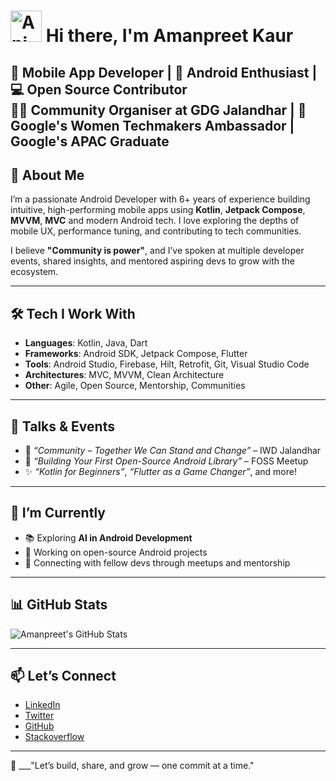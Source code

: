 # <img src="https://iam-weijie.github.io/wave/hand-emoji.svg" alt="Animated Emoji" width="50" height="50"> Hi there, I'm Amanpreet Kaur

🎯 **Mobile App Developer** | 💚 **Android Enthusiast** | 💻 **Open Source Contributor**  
👩‍💻 Community Organiser at **GDG Jalandhar** | 🌸 **Google's Women Techmakers Ambassador** | Google's APAC Graduate    
---

## 🚀 About Me

I’m a passionate Android Developer with 6+ years of experience building intuitive, high-performing mobile apps using **Kotlin**, **Jetpack Compose**, **MVVM**, **MVC** and modern Android tech. I love exploring the depths of mobile UX, performance tuning, and contributing to tech communities.

I believe **"Community is power"**, and I’ve spoken at multiple developer events, shared insights, and mentored aspiring devs to grow with the ecosystem.

---

## 🛠️ Tech I Work With

- **Languages**: Kotlin, Java, Dart  
- **Frameworks**: Android SDK, Jetpack Compose, Flutter  
- **Tools**: Android Studio, Firebase, Hilt, Retrofit, Git, Visual Studio Code 
- **Architectures**: MVC, MVVM, Clean Architecture  
- **Other**: Agile, Open Source, Mentorship, Communities  

---

## 📢 Talks & Events

- 🎤 *“Community – Together We Can Stand and Change”* – IWD Jalandhar
- 🧩 *“Building Your First Open-Source Android Library”* – FOSS Meetup
- ✨ *“Kotlin for Beginners”*, *“Flutter as a Game Changer”*, and more!

---

## 🌱 I’m Currently

- 📚 Exploring **AI in Android Development**
- 🧩 Working on open-source Android projects
- 🤝 Connecting with fellow devs through meetups and mentorship

---

## 📊 GitHub Stats

![Amanpreet's GitHub Stats](https://github-readme-stats.vercel.app/api?username=yourusername&show_icons=true&theme=radical)

---

## 📫 Let’s Connect

- [LinkedIn](https://www.linkedin.com/in/kauramanp/)  
- [Twitter](https://x.com/kauramanp)  
- [GitHub](https://github.com/kauramanp)
- [Stackoverflow](https://stackoverflow.com/users/8075762/amanpreet-kaur)

---

💬 ___"Let’s build, share, and grow — one commit at a time." 
